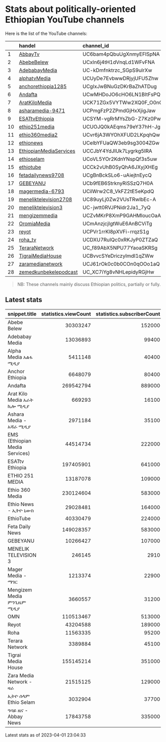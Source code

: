 
# Stats about politically-oriented Ethiopian YouTube channels

Here is the list of the YouTube channels:

|     | handel                                                                         | channel_id               |
|:----|:-------------------------------------------------------------------------------|:-------------------------|
| 1   | [AbbayTv](https://youtube.com/channel/UC6bam4pQbuUgXnmyEFlSpNA)                | UC6bam4pQbuUgXnmyEFlSpNA |
| 2   | [AbebeBelew](https://youtube.com/channel/UCxIn6j4tH1dVnqLd1WFvFNA)             | UCxIn6j4tH1dVnqLd1WFvFNA |
| 3   | [AdebabayMedia](https://youtube.com/channel/UC-kDmfnktrzc_SGpS9ulrXw)          | UC-kDmfnktrzc_SGpS9ulrXw |
| 4   | [alphatvMedia](https://youtube.com/channel/UCUyDe7EvbwwDRjyjUFU5Zhw)           | UCUyDe7EvbwwDRjyjUFU5Zhw |
| 5   | [anchorethiopia1285](https://youtube.com/channel/UCgIxJwBNuGzDKrBaZhATDug)     | UCgIxJwBNuGzDKrBaZhATDug |
| 6   | [Andafta](https://youtube.com/channel/UCwMHDoJO6cHO6LN1BItFsPQ)                | UCwMHDoJO6cHO6LN1BItFsPQ |
| 7   | [AratKiloMedia](https://youtube.com/channel/UCK71ZGx5VYTWw2XQ0F_O0nQ)          | UCK71ZGx5VYTWw2XQ0F_O0nQ |
| 8   | [asharamedia-9471](https://youtube.com/channel/UCPmgFzP2ZPmdGjHxXjigJaw)       | UCPmgFzP2ZPmdGjHxXjigJaw |
| 9   | [ESATtvEthiopia](https://youtube.com/channel/UCSYM-vgRrMYsZbG-Z7Kz0Pw)         | UCSYM-vgRrMYsZbG-Z7Kz0Pw |
| 10  | [ethio251media](https://youtube.com/channel/UCUOJQ0kAEqms79eY37hH-Jg)          | UCUOJQ0kAEqms79eY37hH-Jg |
| 11  | [ethio360media2](https://youtube.com/channel/UCvr6jA3WYOhXFUD2LKpqhQw)         | UCvr6jA3WYOhXFUD2LKpqhQw |
| 12  | [ethionews](https://youtube.com/channel/UCelbYFUaQW3eb9sg3004ZGw)              | UCelbYFUaQW3eb9sg3004ZGw |
| 13  | [EthiopianMediaServices](https://youtube.com/channel/UCCJbY4YdJIUk7Lygrkg5IRA) | UCCJbY4YdJIUk7Lygrkg5IRA |
| 14  | [ethioselam](https://youtube.com/channel/UCoVL5YOr2KdnYNspQf3s5uw)             | UCoVL5YOr2KdnYNspQf3s5uw |
| 15  | [ethiotube](https://youtube.com/channel/UCCk2vUhB0SyQhA6JXyjXHEg)              | UCCk2vUhB0SyQhA6JXyjXHEg |
| 16  | [fetadailynews9708](https://youtube.com/channel/UCgBnBckSLo6-uAiejtnEycQ)      | UCgBnBckSLo6-uAiejtnEycQ |
| 17  | [GEBEYANU](https://youtube.com/channel/UCb9fEB6StrknyRiSSzQ7H0A)               | UCb9fEB6StrknyRiSSzQ7H0A |
| 18  | [magermedia-6793](https://youtube.com/channel/UCilWrw2C8_VkFZ2tE5eKpdQ)        | UCilWrw2C8_VkFZ2tE5eKpdQ |
| 19  | [meneliktelevision2708](https://youtube.com/channel/UC89uyLj0Zw2VUsTRwlbEc-A)  | UC89uyLj0Zw2VUsTRwlbEc-A |
| 20  | [meneliktelevision3](https://youtube.com/channel/UC-jwtt0RVJPNidr2Ja1_7yQ)     | UC-jwtt0RVJPNidr2Ja1_7yQ |
| 21  | [mengizemmedia](https://youtube.com/channel/UCZvMKrP8XmP9GAHMloucOaA)          | UCZvMKrP8XmP9GAHMloucOaA |
| 22  | [OromiaMedia](https://youtube.com/channel/UCmAnzjcjIgtWuE6AnBCViTg)            | UCmAnzjcjIgtWuE6AnBCViTg |
| 23  | [reyot](https://youtube.com/channel/UCPVr1rrKl8pXVFi-rrqzS1g)                  | UCPVr1rrKl8pXVFi-rrqzS1g |
| 24  | [roha_tv](https://youtube.com/channel/UCDXU7RuIQc0xRKJyP0ZTZaQ)                | UCDXU7RuIQc0xRKJyP0ZTZaQ |
| 25  | [TeraraNetwork](https://youtube.com/channel/UC_f89AbX5NPU77YaoaSKRSg)          | UC_f89AbX5NPU77YaoaSKRSg |
| 26  | [TigraiMediaHouse](https://youtube.com/channel/UCBvvcSYeDriczyImdI1qZWw)       | UCBvvcSYeDriczyImdI1qZWw |
| 27  | [zaramedianetwork](https://youtube.com/channel/UCJ61rOk0c0b0COn0qOOo1aQ)       | UCJ61rOk0c0b0COn0qOOo1aQ |
| 28  | [zemedkunbekelepodcast](https://youtube.com/channel/UC_XC7iYg8vNHLepidyRGjHw)  | UC_XC7iYg8vNHLepidyRGjHw |

> NB: These channels mainly discuss Ethiopian politics, partially or
> fully.

## Latest stats

| snippet.title                  | statistics.viewCount | statistics.subscriberCount | statistics.videoCount |
|:-------------------------------|---------------------:|---------------------------:|----------------------:|
| Abebe Belew                    |             30303247 |                     152000 |                  1062 |
| Adebabay Media                 |             13036893 |                      99400 |                   914 |
| Alpha Media አልፋ ሚዲያ            |              5411148 |                      40400 |                   981 |
| Anchor Ethiopia                |              6648079 |                      80400 |                   236 |
| Andafta                        |            269542794 |                     889000 |                  5974 |
| Arat Kilo Media አራት ኪሎ ሚዲያ     |               669293 |                      16100 |                    89 |
| Ashara Media - አሻራ ሚዲያ         |              2971184 |                      35100 |                   771 |
| EMS (Ethiopian Media Services) |             44514734 |                     222000 |                  1046 |
| ESATtv Ethiopia                |            197405901 |                     641000 |                  8811 |
| ETHIO 251 MEDIA                |             13187078 |                     109000 |                   912 |
| Ethio 360 Media                |            230124604 |                     583000 |                  4006 |
| Ethio News - ኢትዮ ኒውስ           |             29028481 |                     164000 |                  1430 |
| EthioTube                      |             40330479 |                     224000 |                  1750 |
| Feta Daily News                |            149028357 |                     583000 |                   991 |
| GEBEYANU                       |             10266427 |                     107000 |                   638 |
| MENELIK TELEVISION 3           |               246145 |                       2910 |                   129 |
| Mager Media - ማገር              |              1213374 |                      22900 |                   322 |
| Mengizem Media ምንጊዜም ሚዲያ       |              3660557 |                      31200 |                  1296 |
| OMN                            |            110513467 |                     513000 |                  9670 |
| Reyot                          |             43204588 |                     189000 |                  2069 |
| Roha                           |             11563335 |                      95200 |                   975 |
| Terara Network                 |              3389884 |                      45100 |                   276 |
| Tigrai Media House             |            155145214 |                     351000 |                  5473 |
| Zara Media Network - ዛራ        |             21515125 |                     129000 |                   418 |
| ኢትዮ ሰላም Ethio Selam            |              3032904 |                      37700 |                   120 |
| ዓባይ ዜና - Abbay News            |             17843758 |                     335000 |                  1182 |

Latest stats as of 2023-04-01 23:04:33
